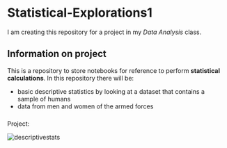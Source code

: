 # Statistical-Explorations1
I am creating this repository for a project in my *Data Analysis* class.
## Information on project
This is a repository to store notebooks for reference to perform **statistical calculations**. In this repository there will be:
- basic descriptive statistics by looking at a dataset that contains a sample of humans
- data from men and women of the armed forces
###
Project:

![descriptivestats](descriptive_stats(2).ipynb)
